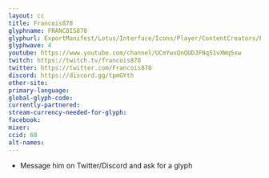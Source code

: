 ```yaml
---
layout: cc
title: Francois878
glyphname: FRANCOIS878
glyphurl: ExportManifest/Lotus/Interface/Icons/Player/ContentCreators/Francois878.png
glyphwave: 4
youtube: https://www.youtube.com/channel/UCmYwxQnQUDJFNqS1vXWqSxw
twitch: https://twitch.tv/francois878
twitter: https://twitter.com/Francois878
discord: https://discord.gg/tpmGYth
other-site:
primary-language:
global-glyph-code:
currently-partnered:
stream-currency-needed-for-glyph:
facebook:
mixer:
ccid: 68
alt-names:
---
```

* Message him on Twitter/Discord and ask for a glyph
